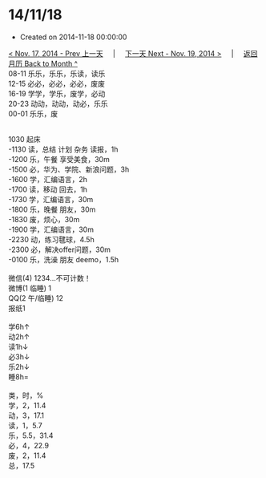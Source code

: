 # 14/11/18

- Created on 2014-11-18 00:00:00

[< Nov. 17, 2014 - Prev 上一天](_archived/lifelogs/2014/11/d17.md) &nbsp; &nbsp; | &nbsp; &nbsp; [下一天 Next - Nov. 19, 2014 >](_archived/lifelogs/2014/11/d19.md) &nbsp; &nbsp; |  &nbsp; &nbsp; [返回月历 Back to Month ^](_archived/lifelogs/2014/11/index.md)
<br/>08-11 乐乐，乐乐，乐读，读乐<br/>12-15 必必，必必，必必，废废<br/>16-19 学学，学乐，废学，必动<br/>20-23 动动，动动，动必，乐乐<br/>00-01 乐乐，废<div><br/></div>1030 起床<br/>-1130 读，总结 计划 杂务 读报，1h<br/>-1200 乐，午餐 享受美食，30m<br/>-1500 必，华为、学院、新浪问题，3h<br/>-1600 学，汇编语言，2h<br/>-1700 读，移动 回去，1h<br/>-1730 学，汇编语言，30m<br/>-1800 乐，晚餐 朋友，30m<br/>-1830 废，烦心，30m<br/>-1900 学，汇编语言，30m<br/>-2230 动，练习毽球，4.5h<br/>-2300 必，解决offer问题，30m<br/>-0100 乐，洗澡 朋友 deemo，1.5h<div><br/></div>微信(4) 1234…不可计数！<br/>微博(1 临睡) 1<br/>QQ(2 午/临睡) 12<br/>报纸1<div><br/></div>学6h↑<br/>动2h↑<br/>读1h↓<br/>必3h↓<br/>乐2h↓<br/>睡8h=<div><br/></div>类，时，%<br/>学，2，11.4<br/>动，3，17.1<br/>读，1，5.7<br/>乐，5.5，31.4<br/>必，4，22.9<br/>废，2，11.4<br/>总，17.5</div>
